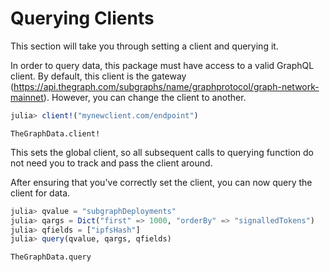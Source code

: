 # Querying Clients

This section will take you through setting a client and querying it.

In order to query data, this package must have access to a valid GraphQL client.
By default, this client is the gateway (https://api.thegraph.com/subgraphs/name/graphprotocol/graph-network-mainnet).
However, you can change the client to another.

```julia
julia> client!("mynewclient.com/endpoint")
```

```@docs
TheGraphData.client!
```

This sets the global client, so all subsequent calls to querying function do not need you to track and pass the client around.

After ensuring that you've correctly set the client, you can now query the client for data.
```julia
julia> qvalue = "subgraphDeployments"
julia> qargs = Dict("first" => 1000, "orderBy" => "signalledTokens")
julia> qfields = ["ipfsHash"]
julia> query(qvalue, qargs, qfields)
```

```@docs
TheGraphData.query
```
